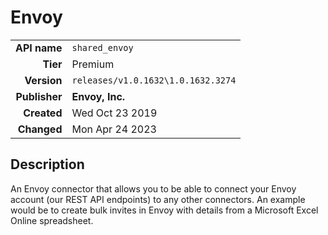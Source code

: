 # Envoy
| | |
|-:|-|
|**API name**|`shared_envoy`|
|**Tier**|Premium|
|**Version**|`releases/v1.0.1632\1.0.1632.3274`|
|**Publisher**|**Envoy, Inc.**|
|**Created**|Wed Oct 23 2019|
|**Changed**|Mon Apr 24 2023|

## Description
An Envoy connector that allows you to be able to connect your Envoy account (our REST API endpoints) to any other connectors. An example would be to create bulk invites in Envoy with details from a Microsoft Excel Online spreadsheet.

